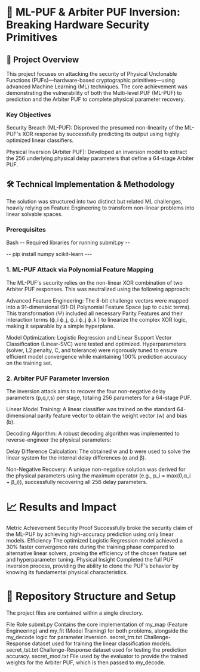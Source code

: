# 🧠 ML-PUF & Arbiter PUF Inversion: Breaking Hardware Security Primitives

## 🚀 Project Overview
This project focuses on attacking the security of Physical Unclonable Functions (PUFs)—hardware-based cryptographic primitives—using advanced Machine Learning (ML) techniques. The core achievement was demonstrating the vulnerability of both the Multi-level PUF (ML-PUF) to prediction and the Arbiter PUF to complete physical parameter recovery.

### Key Objectives
Security Breach (ML-PUF): Disproved the presumed non-linearity of the ML-PUF's XOR response by successfully predicting its output using highly optimized linear classifiers.

Physical Inversion (Arbiter PUF): Developed an inversion model to extract the 256 underlying physical delay parameters that define a 64-stage Arbiter PUF.

## 🛠️ Technical Implementation & Methodology
The solution was structured into two distinct but related ML challenges, heavily relying on Feature Engineering to transform non-linear problems into linear solvable spaces.

### Prerequisites
Bash
-- Required libraries for running submit.py --

-- pip install numpy scikit-learn ---

### 1. ML-PUF Attack via Polynomial Feature Mapping
The ML-PUF's security relies on the non-linear XOR combination of two Arbiter PUF responses. This was neutralized using the following approach:

Advanced Feature Engineering: The 8-bit challenge vectors were mapped into a 91-dimensional (91-D) Polynomial Feature Space (up to cubic terms). This transformation (Ψ) included all necessary Parity Features and their interaction terms (ϕ_i ϕ_j, ϕ_i ϕ_j ϕ_k ) to linearize the complex XOR logic, making it separable by a simple hyperplane.

Model Optimization: Logistic Regression and Linear Support Vector Classification (Linear-SVC) were tested and optimized. Hyperparameters (solver, L2 penalty, C, and tolerance) were rigorously tuned to ensure efficient model convergence while maintaining 100% prediction accuracy on the training set.

### 2. Arbiter PUF Parameter Inversion
The inversion attack aims to recover the four non-negative delay parameters (p,q,r,s) per stage, totaling 256 parameters for a 64-stage PUF.

Linear Model Training: A linear classifier was trained on the standard 64-dimensional parity feature vector to obtain the weight vector (w) and bias (b).

Decoding Algorithm: A robust decoding algorithm was implemented to reverse-engineer the physical parameters:

Delay Difference Calculation: The obtained w and b were used to solve the linear system for the internal delay differences (α and β).

Non-Negative Recovery: A unique non-negative solution was derived for the physical parameters using the maximum operator (e.g., p_i = max(0,α_i + β_i)), successfully recovering all 256 delay parameters.


# 📈 Results and Impact
Metric	Achievement
Security Proof	Successfully broke the security claim of the ML-PUF by achieving high-accuracy prediction using only linear models.
Efficiency	The optimized Logistic Regression model achieved a 30% faster convergence rate during the training phase compared to alternative linear solvers, proving the efficiency of the chosen feature set and hyperparameter tuning.
Physical Insight	Completed the full PUF inversion process, providing the ability to clone the PUF's behavior by knowing its fundamental physical characteristics.

# 📁 Repository Structure and Setup
The project files are contained within a single directory.

File	Role
submit.py	Contains the core implementation of my_map (Feature Engineering) and my_fit (Model Training) for both problems, alongside the my_decode logic for parameter inversion.
secret_trn.txt	Challenge-Response dataset used for training the linear classification models.
secret_tst.txt	Challenge-Response dataset used for testing the prediction accuracy.
secret_mod.txt	File used by the evaluator to provide the trained weights for the Arbiter PUF, which is then passed to my_decode.
